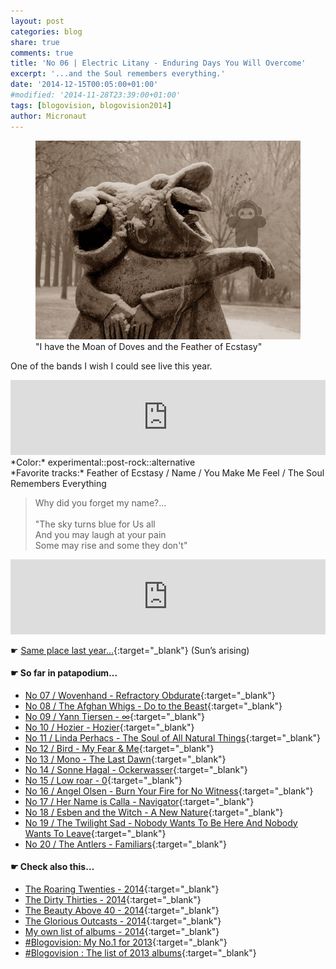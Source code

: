 ```yaml
---
layout: post
categories: blog
share: true
comments: true
title: 'No 06 | Electric Litany - Enduring Days You Will Overcome'
excerpt: '...and the Soul remembers everything.'
date: '2014-12-15T00:05:00+01:00'
#modified: '2014-11-28T23:39:00+01:00'
tags: [blogovision, blogovision2014]
author: Micronaut
---
```

<figure>
	<a href="/images/posts/blogovision/FeatherOfEcstasy.jpg"><img src="/images/posts/blogovision/FeatherOfEcstasy.jpg" alt="FeatherOfEcstasy-Image" class="center"/></a>
    <figcaption>"I have the Moan of Doves and the Feather of Ecstasy"</figcaption>
</figure>

One of the bands I wish I could see live this year.

<iframe style="border: 0; width: 100%; height: 120px;" src="https://bandcamp.com/EmbeddedPlayer/album=1829925206/size=large/bgcol=ffffff/linkcol=0687f5/tracklist=false/artwork=small/track=2844579499/transparent=true/" seamless><a href="http://innerear.bandcamp.com/album/enduring-days-you-will-overcome">Enduring Days You Will Overcome by Electric Litany</a>&nbsp;</iframe>
*Color:* experimental::post-rock::alternative<br/>
*Favorite tracks:* Feather of Ecstasy / Name / You Make Me Feel / The Soul Remembers Everything

> Why did you forget my name?...<br/>
> <br/>
> "The sky turns blue for Us all<br/>
> And you may laugh at your pain<br/>
> Some may rise and some they don't"<br/>

<iframe style="border: 0; width: 100%; height: 120px;" src="https://bandcamp.com/EmbeddedPlayer/album=1829925206/size=large/bgcol=ffffff/linkcol=0687f5/tracklist=false/artwork=small/track=1041654058/transparent=true/" seamless><a href="http://innerear.bandcamp.com/album/enduring-days-you-will-overcome">Enduring Days You Will Overcome by Electric Litany</a>&nbsp;</iframe>

&#x261B; [Same place last year...](http://themicronaut.tumblr.com/post/70090187466/blogovision2013-no06){:target="_blank"} (Sun’s arising)

#### &#x261B; So far in patapodium...
* [No 07 / Wovenhand - Refractory Obdurate](/blog/blogovision2014-no07/){:target="_blank"}
* [No 08 / The Afghan Whigs - Do to the Beast](/blog/blogovision2014-no08/){:target="_blank"}
* [No 09 / Yann Tiersen - ∞](/blog/blogovision2014-no09/){:target="_blank"}
* [No 10 / Hozier - Hozier](/blog/blogovision2014-no10/){:target="_blank"}
* [No 11 / Linda Perhacs - The Soul of All Natural Things](/blog/blogovision2014-no11/){:target="_blank"}
* [No 12 / Bird - My Fear & Me](/blog/blogovision2014-no12/){:target="_blank"}
* [No 13 / Mono - The Last Dawn](/blog/blogovision2014-no13/){:target="_blank"}
* [No 14 / Sonne Hagal - Ockerwasser](/blog/blogovision2014-no14/){:target="_blank"}
* [No 15 / Low roar - 0](/blog/blogovision2014-no15/){:target="_blank"}
* [No 16 / Angel Olsen - Burn Your Fire for No Witness](/blog/blogovision2014-no16/){:target="_blank"}
* [No 17 / Her Name is Calla - Navigator](/blog/blogovision2014-no17/){:target="_blank"}
* [No 18 / Esben and the Witch - A New Nature](/blog/blogovision2014-no18/){:target="_blank"}
* [No 19 / The Twilight Sad - Nobody Wants To Be Here And Nobody Wants To Leave](/blog/blogovision2014-no19/){:target="_blank"}
* [No 20 / The Antlers - Familiars](/blog/blogovision2014-no20/){:target="_blank"}

#### &#x261B; Check also this…
* [The Roaring Twenties - 2014](/blog/blogovision2014-the-roaring-twenties/){:target="_blank"}
* [The Dirty Thirties - 2014](/blog/blogovision2014-the-dirty-thirties/){:target="_blank"}
* [The Beauty Above 40 - 2014](/blog/blogovision2014-the-beauty-above-40/){:target="_blank"}
* [The Glorious Outcasts - 2014](/blog/blogovision2014-the-glorious-outcasts-2014/){:target="_blank"}
* [My own list of albums - 2014](/blog/complete-list-2014/){:target="_blank"}
* [#Blogovision: My No.1 for 2013](/blog/blogovision2013-no01/){:target="_blank"}
* [#Blogovision : The list of 2013 albums](/blog/blogovision-my-own-list-of-2013-nominees-albums/){:target="_blank"}